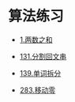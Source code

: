# 算法练习

- [1.两数之和](https://github.com/shellingfordly/algorithms/tree/master/src/1_twoSum)

- [131.分割回文串](https://github.com/shellingfordly/algorithms/tree/master/src/131_splitPartition)

- [139.单词拆分](https://github.com/shellingfordly/algorithms/tree/master/src/139_wordBreak)

- [283.移动零](https://github.com/shellingfordly/algorithms/tree/master/src/283_moveZeroes)
